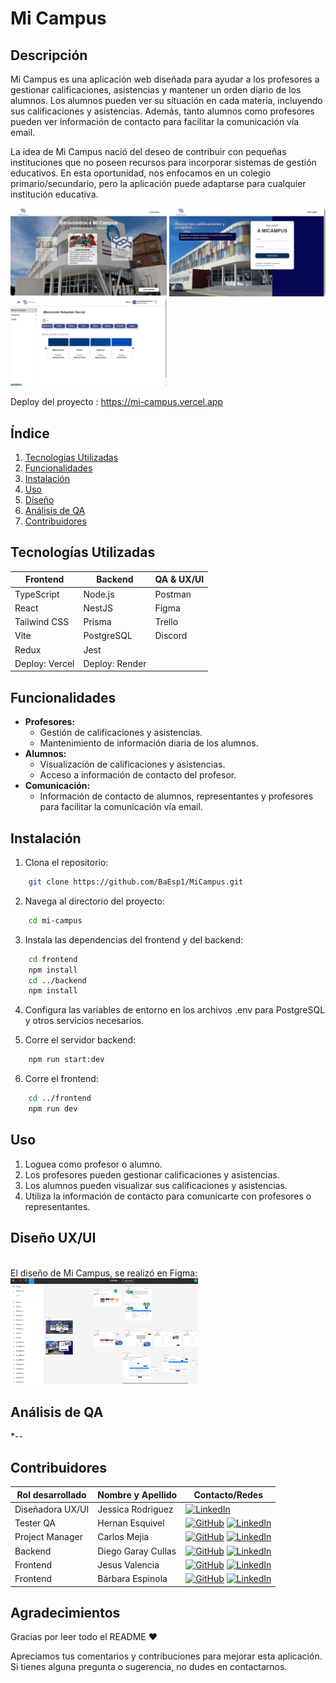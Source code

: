 # Mi Campus

## Descripción

Mi Campus es una aplicación web diseñada para ayudar a los profesores a gestionar calificaciones, asistencias y mantener un orden diario de los alumnos. Los alumnos pueden ver su situación en cada materia, incluyendo sus calificaciones y asistencias. Además, tanto alumnos como profesores pueden ver información de contacto para facilitar la comunicación vía email.

La idea de Mi Campus nació del deseo de contribuir con pequeñas instituciones que no poseen recursos para incorporar sistemas de gestión educativos. En esta oportunidad, nos enfocamos en un colegio primario/secundario, pero la aplicación puede adaptarse para cualquier institución educativa.<br/>

<div >
<img src="Frontend\src\Imagenes\screens\LP-screen.png" alt="screen-LP" width="250"/>
<img src="Frontend\src\Imagenes\screens\Login-screen.png" alt="screen-Login" width="250"/>
<img src="Frontend\src\Imagenes\screens\DashAlumno.png" alt="screen-Dashboard" width="250"/>
</div>

Deploy del proyecto : https://mi-campus.vercel.app

## Índice

1. [Tecnologías Utilizadas](#tecnologías-utilizadas)
2. [Funcionalidades](#funcionalidades)
3. [Instalación](#instalación)
4. [Uso](#uso)
5. [Diseño](#diseño)
6. [Análisis de QA](#análisis-de-qa)
7. [Contribuidores](#contribuidores)


## Tecnologías Utilizadas

| Frontend              | Backend              |  QA & UX/UI          |
|-----------------------|----------------------|----------------------|
| TypeScript            | Node.js              | Postman              |
| React                 | NestJS               | Figma                |
| Tailwind CSS          | Prisma               | Trello               |
| Vite                  | PostgreSQL           | Discord              |
| Redux                 | Jest     | |
| Deploy:  Vercel        | Deploy:  Render       | |


## Funcionalidades

- **Profesores:**
  - Gestión de calificaciones y asistencias.
  - Mantenimiento de información diaria de los alumnos.
- **Alumnos:**
  - Visualización de calificaciones y asistencias.
  - Acceso a información de contacto del profesor.
- **Comunicación:**
  - Información de contacto de alumnos, representantes y profesores para facilitar la comunicación vía email.

## Instalación

1. Clona el repositorio:

```bash
    git clone https://github.com/BaEsp1/MiCampus.git
   ```

2. Navega al directorio del proyecto:

```bash
    cd mi-campus
```

3. Instala las dependencias del frontend y del backend:

```bash
    cd frontend
    npm install
    cd ../backend
    npm install
```
4. Configura las variables de entorno en los archivos .env para PostgreSQL y otros servicios necesarios.

5. Corre el servidor backend:
```bash
    npm run start:dev
```
6. Corre el frontend:
```bash
    cd ../frontend
    npm run dev
```

## Uso
1. Loguea como profesor o alumno.
2. Los profesores pueden gestionar calificaciones y asistencias.
3. Los alumnos pueden visualizar sus calificaciones y asistencias.
4. Utiliza la información de contacto para comunicarte con profesores o representantes.

## Diseño UX/UI
<br/>
El diseño de Mi Campus, se realizó en Figma: <br/>
<a href="https://www.figma.com/design/iNBQBSb08kgN70DE5cfpAx/Untitled?node-id=0-1&t=xblrtJUiQn1K4Wcd-1" > <img src="Frontend\src\Imagenes\screens\FigmaScreen.png"  width="300"/></a>

## Análisis de QA
*--

## Contribuidores 


|  Rol desarrollado     | Nombre y Apellido     |  Contacto/Redes       |
|-----------------------|----------------------|----------------------|
| Diseñadora UX/UI     |Jessica Rodriguez      |    [![LinkedIn](https://img.shields.io/badge/LinkedIn-0A66C2?style=for-the-badge&logo=linkedin&logoColor=white)](https://www.linkedin.com/in/jessi-rod-vex)|
| Tester QA         | Hernan Esquivel   |  [![GitHub](https://img.shields.io/badge/GitHub-100000?style=for-the-badge&logo=github&logoColor=white)](https://github.com/hernan97carp) [![LinkedIn](https://img.shields.io/badge/LinkedIn-0A66C2?style=for-the-badge&logo=linkedin&logoColor=white)](https://www.linkedin.com/in/hernan-esquivel/) |
| Project Manager   | Carlos Mejia         |[![GitHub](https://img.shields.io/badge/GitHub-100000?style=for-the-badge&logo=github&logoColor=white)](https://github.com/CarlosMejia01) [![LinkedIn](https://img.shields.io/badge/LinkedIn-0A66C2?style=for-the-badge&logo=linkedin&logoColor=white)](https://www.linkedin.com/in/carlos-alberto-mejia-perez-683600206)|
| Backend           | Diego Garay Cullas        |[![GitHub](https://img.shields.io/badge/GitHub-100000?style=for-the-badge&logo=github&logoColor=white)](https://github.com/Dieguidev) [![LinkedIn](https://img.shields.io/badge/LinkedIn-0A66C2?style=for-the-badge&logo=linkedin&logoColor=white)](https://www.linkedin.com/in/dieguidev)|
| Frontend            | Jesus Valencia   |[![GitHub](https://img.shields.io/badge/GitHub-100000?style=for-the-badge&logo=github&logoColor=white)](https://github.com/g-susvs) [![LinkedIn](https://img.shields.io/badge/LinkedIn-0A66C2?style=for-the-badge&logo=linkedin&logoColor=white)](https://www.linkedin.com/in/jesus-guillermo-valencia-salvador)|
| Frontend       | Bárbara Espinola       |[![GitHub](https://img.shields.io/badge/GitHub-100000?style=for-the-badge&logo=github&logoColor=white)](https://github.com/BaEsp1) [![LinkedIn](https://img.shields.io/badge/LinkedIn-0A66C2?style=for-the-badge&logo=linkedin&logoColor=white)](https://www.linkedin.com/in/baesp/)|

## Agradecimientos

<p>Gracias por leer todo el README ♥</p>
<p>Apreciamos tus comentarios y contribuciones para mejorar esta aplicación. Si tienes alguna pregunta o sugerencia, no dudes en contactarnos.</p>
